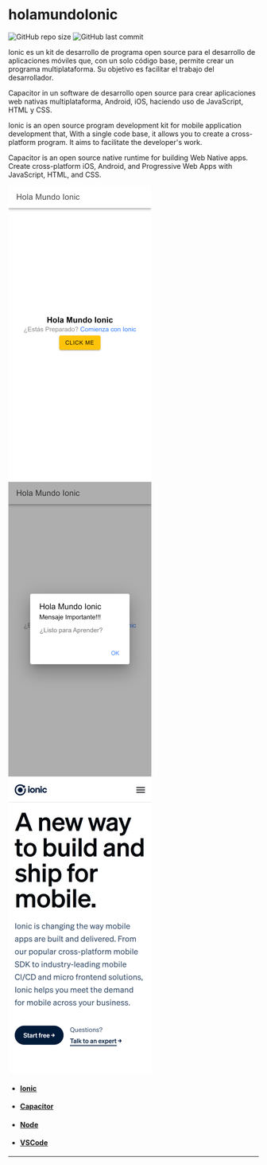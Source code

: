 # holamundoIonic

![GitHub repo size](https://img.shields.io/github/repo-size/dfleper/holamundoIonic?logo=github)
![GitHub last commit](https://img.shields.io/github/last-commit/dfleper/holamundoIonic?color=blue&label=last-commit&logo=github&logoColor=white)

Ionic es un kit de desarrollo de programa open source para el desarrollo de aplicaciones móviles que, 
con un solo código base, permite crear un programa multiplataforma. 
Su objetivo es facilitar el trabajo del desarrollador.

Capacitor in un software de desarrollo open source para crear aplicaciones web
nativas multiplataforma, Android, iOS, haciendo uso de JavaScript, HTML y CSS.

Ionic is an open source program development kit for mobile application development that,
With a single code base, it allows you to create a cross-platform program.
It aims to facilitate the developer's work.

Capacitor is an open source native runtime for building Web Native apps. 
Create cross-platform iOS, Android, and Progressive Web Apps with JavaScript, HTML, and CSS.

![ScreenShot](https://github.com/dfleper/holamundoIonic/blob/main/screenshot/001.png)   ![ScreenShot](https://github.com/dfleper/holamundoIonic/blob/main/screenshot/002.png)   ![ScreenShot](https://github.com/dfleper/holamundoIonic/blob/main/screenshot/003.png) 

- #### [Ionic](https://ionic.io/) 
- #### [Capacitor](https://capacitorjs.com/)
- #### [Node](https://nodejs.org/)
- #### [VSCode](https://code.visualstudio.com/)
-----
